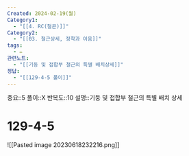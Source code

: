 ```yaml
---
Created: 2024-02-19(월)
Category1:
  - "[[4. RC(철콘)]]"
Category2:
  - "[[03. 철근상세, 정착과 이음]]"
tags:
  - ✏️
관련노트:
  - "[[기둥 및 접합부 철근의 특별 배치상세]]"
정답:
  - "[[129-4-5 풀이]]"
---
```

중요::5
풀이::X
반복도::10
설명::기둥 및 접합부 철근의 특별 배치 상세
#  129-4-5

![[Pasted image 20230618232216.png]]